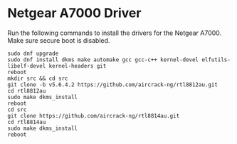 # Netgear A7000 Driver

Run the following commands to install the drivers for the Netgear A7000. Make sure secure boot is disabled.

```
sudo dnf upgrade
sudo dnf install dkms make automake gcc gcc-c++ kernel-devel elfutils-libelf-devel kernel-headers git
reboot
mkdir src && cd src
git clone -b v5.6.4.2 https://github.com/aircrack-ng/rtl8812au.git
cd rtl8812au
sudo make dkms_install
reboot
cd src
git clone https://github.com/aircrack-ng/rtl8814au.git
cd rtl8814au
sudo make dkms_install
reboot
``` 
